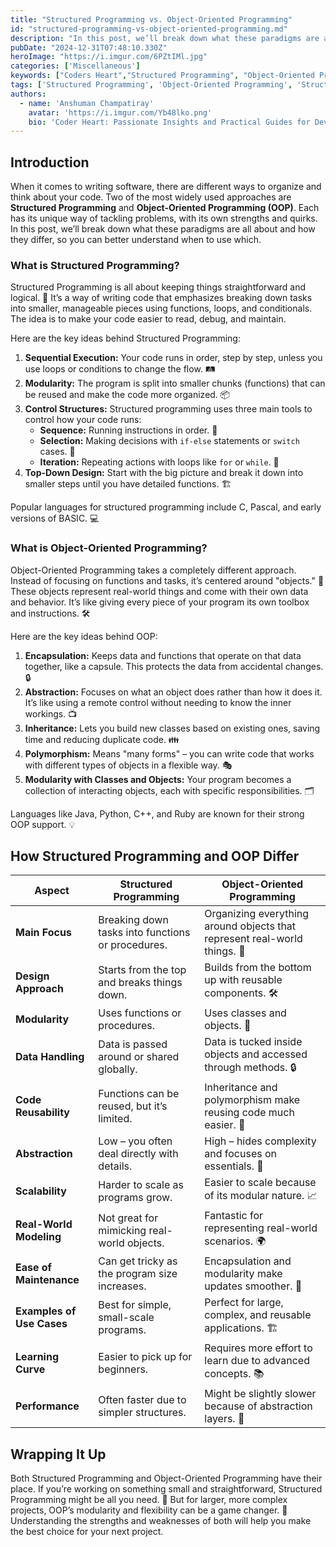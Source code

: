 ```yaml
---
title: "Structured Programming vs. Object-Oriented Programming"
id: "structured-programming-vs-object-oriented-programming.md"
description: "In this post, we’ll break down what these paradigms are all about and how they differ, so you can better understand when to use which."
pubDate: "2024-12-31T07:48:10.330Z"
heroImage: "https://i.imgur.com/6PZtIMl.jpg"
categories: ['Miscellaneous']
keywords: ["Coders Heart","Structured Programming", "Object-Oriented Programming", "OOPs", "Structured vs OOP", "Programming paradigms", "Differences between Structured and OOP", "Structured Programming examples", "Object-Oriented Programming examples", "Programming methods comparison", "OOP advantages", "Structured Programming characteristics", "OOP features", "Basics in Programming", "Types of Programming", "Structured Programming vs Object-Oriented Programming", "Programming Languages", "Types of Programming You Should Know"]
tags: ['Structured Programming', 'Object-Oriented Programming', 'Structured vs OOP']
authors:
  - name: 'Anshuman Champatiray'
    avatar: 'https://i.imgur.com/Yb48lko.png'
    bio: 'Coder Heart: Passionate Insights and Practical Guides for Developers'
---
```


## Introduction

When it comes to writing software, there are different ways to organize and think about your code. Two of the most widely used approaches are **Structured Programming** and **Object-Oriented Programming (OOP)**. Each has its unique way of tackling problems, with its own strengths and quirks. In this post, we’ll break down what these paradigms are all about and how they differ, so you can better understand when to use which.

### What is Structured Programming?

Structured Programming is all about keeping things straightforward and logical. 🧠 It’s a way of writing code that emphasizes breaking down tasks into smaller, manageable pieces using functions, loops, and conditionals. The idea is to make your code easier to read, debug, and maintain.

Here are the key ideas behind Structured Programming:

1. **Sequential Execution:** Your code runs in order, step by step, unless you use loops or conditions to change the flow. 🛤️
2. **Modularity:** The program is split into smaller chunks (functions) that can be reused and make the code more organized. 📦
3. **Control Structures:** Structured programming uses three main tools to control how your code runs:
   - **Sequence:** Running instructions in order. 📜
   - **Selection:** Making decisions with `if-else` statements or `switch` cases. 🤔
   - **Iteration:** Repeating actions with loops like `for` or `while`. 🔄
4. **Top-Down Design:** Start with the big picture and break it down into smaller steps until you have detailed functions. 🏗️

Popular languages for structured programming include C, Pascal, and early versions of BASIC. 💻

### What is Object-Oriented Programming?

Object-Oriented Programming takes a completely different approach. Instead of focusing on functions and tasks, it’s centered around "objects." 🧩 These objects represent real-world things and come with their own data and behavior. It’s like giving every piece of your program its own toolbox and instructions. 🛠️

Here are the key ideas behind OOP:

1. **Encapsulation:** Keeps data and functions that operate on that data together, like a capsule. This protects the data from accidental changes. 🔒
2. **Abstraction:** Focuses on what an object does rather than how it does it. It’s like using a remote control without needing to know the inner workings. 📺
3. **Inheritance:** Lets you build new classes based on existing ones, saving time and reducing duplicate code. 👪
4. **Polymorphism:** Means "many forms" – you can write code that works with different types of objects in a flexible way. 🎭
5. **Modularity with Classes and Objects:** Your program becomes a collection of interacting objects, each with specific responsibilities. 🗂️

Languages like Java, Python, C++, and Ruby are known for their strong OOP support. 💡

## How Structured Programming and OOP Differ

| Aspect                        | Structured Programming                                                | Object-Oriented Programming                                          |
|-------------------------------|------------------------------------------------------------------------|----------------------------------------------------------------------|
| **Main Focus**               | Breaking down tasks into functions or procedures.                     | Organizing everything around objects that represent real-world things. 🏢|
| **Design Approach**          | Starts from the top and breaks things down.                          | Builds from the bottom up with reusable components. 🛠️             |
| **Modularity**               | Uses functions or procedures.                                         | Uses classes and objects. 🧩                                         |
| **Data Handling**            | Data is passed around or shared globally.                            | Data is tucked inside objects and accessed through methods. 🔒       |
| **Code Reusability**         | Functions can be reused, but it’s limited.                            | Inheritance and polymorphism make reusing code much easier. 🔄       |
| **Abstraction**              | Low – you often deal directly with details.                          | High – hides complexity and focuses on essentials. 🌟              |
| **Scalability**              | Harder to scale as programs grow.                                    | Easier to scale because of its modular nature. 📈                    |
| **Real-World Modeling**      | Not great for mimicking real-world objects.                          | Fantastic for representing real-world scenarios. 🌍                 |
| **Ease of Maintenance**      | Can get tricky as the program size increases.                        | Encapsulation and modularity make updates smoother. 🔧              |
| **Examples of Use Cases**    | Best for simple, small-scale programs.                               | Perfect for large, complex, and reusable applications. 🏗️           |
| **Learning Curve**           | Easier to pick up for beginners.                                     | Requires more effort to learn due to advanced concepts. 📚           |
| **Performance**              | Often faster due to simpler structures.                              | Might be slightly slower because of abstraction layers. 🐢           |

## Wrapping It Up

Both Structured Programming and Object-Oriented Programming have their place. If you’re working on something small and straightforward, Structured Programming might be all you need. 📝 But for larger, more complex projects, OOP’s modularity and flexibility can be a game changer. 🚀 Understanding the strengths and weaknesses of both will help you make the best choice for your next project.

